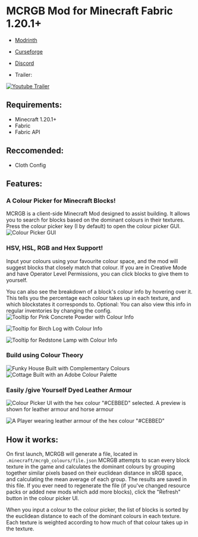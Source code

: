 # MCRGB Mod for Minecraft Fabric 1.20.1+

- [Modrinth](https://modrinth.com/mod/mcrgb)

- [Curseforge](https://legacy.curseforge.com/minecraft/mc-mods/mcrgb-a-colour-picker-for-minecraft-blocks)

- [Discord](https://discord.gg/883ybFjSEf)

- Trailer:

[![Youtube Trailer](https://github.com/bacco-bacco/MCRGB/assets/22712685/83dd58c1-7452-449e-bb7d-36e930dd1182)]([https://www.youtube.com/watch?v=YOUTUBE_VIDEO_ID_HERE](https://www.youtube.com/watch?v=MNBBPMVZp5g))

## Requirements:
- Minecraft 1.20.1+
- Fabric
- Fabric API
## Reccomended: 
- Cloth Config

## Features:
### A Colour Picker for Minecraft Blocks!
MCRGB is a client-side Minecraft Mod designed to assist building. It allows you to search for blocks based on the dominant colours in their textures. 
Press the colour picker key (I by default) to open the colour picker GUI.
![Colour Picker GUI](https://github.com/bacco-bacco/MCRGB/assets/22712685/2cb6bf2f-5c4c-4ee9-865a-78af099a416c)

### HSV, HSL, RGB and Hex Support!
Input your colours using your favourite colour space, and the mod will suggest blocks that closely match that colour.
If you are in Creative Mode and have Operator Level Permissions, you can click blocks to give them to yourself. 

You can also see the breakdown of a block's colour info by hovering over it. This tells you the percentage each colour takes up in each texture, and which blockstates it corresponds to.
Optional: You can also view this info in regular inventories by changing the config.
![Tooltip for Pink Concrete Powder with Colour Info](https://github.com/bacco-bacco/MCRGB/assets/22712685/1faa3ce7-027a-4a42-99b8-eead07c98fba)

![Tooltip for Birch Log with Colour Info](https://github.com/bacco-bacco/MCRGB/assets/22712685/6cb37ba7-db54-4b4e-8a6c-2755b333b98b)

![Tooltip for Redstone Lamp with Colour Info](https://github.com/bacco-bacco/MCRGB/assets/22712685/c4dcae23-e560-4606-b493-83e4201acb11)

### Build using Colour Theory
![Funky House Built with Complementary Colours](https://github.com/bacco-bacco/MCRGB/assets/22712685/82634e97-aad7-4a53-b664-1bb6d5ccfa24)
![Cottage Built with an Adobe Colour Palette](https://github.com/bacco-bacco/MCRGB/assets/22712685/419a3c95-0197-4b8d-a014-37a91d647b4f)


### Easily /give Yourself Dyed Leather Armour

![Colour Picker UI with the hex colour "#CEBBED" selected. A preview is shown for leather armour and horse armour](https://github.com/bacco-bacco/MCRGB/assets/22712685/67c68653-350b-4aa7-8da0-779bf8f06ee0)

![A Player wearing leather armour of the hex colour "#CEBBED"](https://github.com/bacco-bacco/MCRGB/assets/22712685/b79150e5-5ec7-4820-9935-21795273d3ae)


## How it works:

On first launch, MCRGB will generate a file, located in `.minecraft/mcrgb_colours/file.json`
MCRGB attempts to scan every block texture in the game and calculates the dominant colours by grouping together similar pixels based on their euclidean distance in sRGB space, and calculating the mean average of each group. The results are saved in this file. If you ever need to regenerate the file (if you've changed resource packs or added new mods which add more blocks), click the "Refresh" button in the colour picker UI.

When you input a colour to the colour picker, the list of blocks is sorted by the euclidean distance to each of the dominant colours in each texture. Each texture is weighted according to how much of that colour takes up in the texture. 

